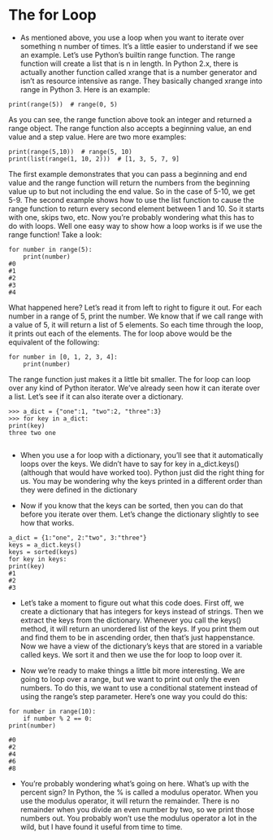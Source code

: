 # The for Loop

- As mentioned above, you use a loop when you want to iterate over something n number of times. It’s a little easier to understand if we see an example.
Let’s use Python’s builtin range function. The range function will create a list that is n in length. In Python 2.x, there is actually another 
function called xrange that is a number generator and isn’t as resource intensive as range. They basically changed xrange into range in Python 3. 
Here is an example:


```
print(range(5))  # range(0, 5)

```

As you can see, the range function above took an integer and returned a range object.
The range function also accepts a beginning value, an end value and a step value. Here are two more examples:

```
print(range(5,10))  # range(5, 10)
print(list(range(1, 10, 2)))  # [1, 3, 5, 7, 9]

```
The first example demonstrates that you can pass a beginning and end value and the range function will return the numbers 
from the beginning value up to but not including the end value. So in the case of 5-10, we get 5-9. The second example
shows how to use the list function to cause the range function to return every second element between 1 and 10. So it starts 
with one, skips two, etc. Now you’re probably wondering what this has to do with loops.
Well one easy way to show how a loop works is if we use the range function! Take a look:

```
for number in range(5):
    print(number)
#0
#1
#2
#3 
#4

```

What happened here? Let’s read it from left to right to figure it out. For each number in a range of 5, print the number. 
We know that if we call range with a value of 5, it will return a list of 5 elements. So each time through the loop, 
it prints out each of the elements. The for loop above would be the equivalent of the following:

```
for number in [0, 1, 2, 3, 4]:
    print(number)
```

The range function just makes it a little bit smaller. The for loop can loop over any kind of Python iterator.
We’ve already seen how it can iterate over a list. Let’s see if it can also iterate over a dictionary.

```
>>> a_dict = {"one":1, "two":2, "three":3}
>>> for key in a_dict:
print(key)
three two one


```
- When you use a for loop with a dictionary, you’ll see that it automatically loops over the keys. We didn’t have to say for key in a_dict.keys() 
(although that would have worked too). Python just did the right thing for us. You may be wondering why the keys printed in a different order than 
they were defined in the dictionary

- Now if you know that the keys can be sorted, then you can do that before you
iterate over them. Let’s change the dictionary slightly to see how that works.

```
a_dict = {1:"one", 2:"two", 3:"three"}
keys = a_dict.keys()
keys = sorted(keys)
for key in keys:
print(key)
#1
#2 
#3

```

- Let’s take a moment to figure out what this code does. First off, we create a dictionary that has integers for keys instead of strings. 
Then we extract the keys from the dictionary. Whenever you call the keys() method, it will return an unordered list of the keys. 
If you print them out and find them to be in ascending order, then that’s just happenstance. Now we have a view of the dictionary’s
keys that are stored in a variable called keys. We sort it and then we use the for loop to loop over it.

- Now we’re ready to make things a little bit more interesting. We are going to loop over a range, but we want to print out only the even numbers.
To do this, we want to use a conditional statement instead of using the range’s step parameter. Here’s one way you could do this:

```
for number in range(10):
    if number % 2 == 0:
print(number)

#0 
#2 
#4 
#6 
#8

```
- You’re probably wondering what’s going on here. What’s up with the percent sign? In 
Python, the % is called a modulus operator. When you use the modulus operator, it will return the remainder. 
There is no remainder when you divide an even number by two, so we print those numbers out. You probably won’t use the modulus operator a 
lot in the wild, but I have found it useful from time to time.
